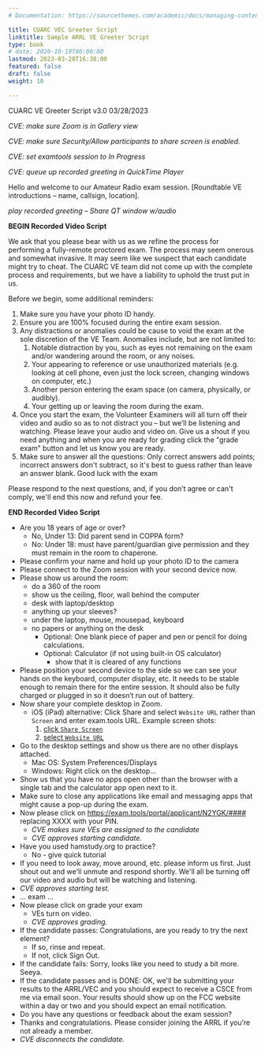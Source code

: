 ```yaml
---
# Documentation: https://sourcethemes.com/academic/docs/managing-content/

title: CUARC VEC Greeter Script
linktitle: Sample ARRL VE Greeter Script
type: book
# date: 2020-10-19T00:00:00
lastmod: 2023-03-28T16:38:00
featured: false
draft: false
weight: 10

---
```

CUARC VE Greeter Script
v3.0 03/28/2023


_CVE: make sure Zoom is in Gallery view_

_CVE: make sure Security/Allow participants to share screen is enabled._

_CVE: set examtools session to In Progress_

_CVE: queue up recorded greeting in QuickTime Player_

Hello and welcome to our Amateur Radio exam session. [Roundtable VE introductions – name, callsign, location].

_play recorded greeting – Share QT window w/audio_

**BEGIN Recorded Video Script**

We ask that you please bear with us as we refine the process for
performing a fully-remote proctored exam. The process may seem onerous
and somewhat invasive. It may seem like we suspect that each candidate
might try to cheat. The CUARC VE team did not come up with the
complete process and requirements, but we have a liability to uphold
the trust put in us.


Before we begin, some additional reminders:
1. Make sure you have your photo ID handy.
2. Ensure you are 100% focused during the entire exam session.
3. Any distractions or anomalies could be cause to void the exam at the sole discretion of the VE Team. Anomalies include, but are not limited to:
   1. Notable distraction by you, such as eyes not remaining on the exam and/or wandering around the room, or any noises.
   2. Your appearing to reference or use unauthorized materials (e.g. looking at cell phone, even just the lock screen, changing windows on computer, etc.)
   3. Another person entering the exam space (on camera, physically, or audibly).
   4. Your getting up or leaving the room during the exam.
4. Once you start the exam, the Volunteer Examiners will all turn off their video and audio so as to not distract you – but we’ll be listening and watching. Please leave your audio and video on. Give us a shout if you need anything and when you are ready for grading click the "grade exam" button and let us know you are ready.
5. Make sure to answer all the questions: Only correct answers add points; incorrect answers don't subtract, so it's best to guess rather than leave an answer blank. Good luck with the exam


Please respond to the next questions, and, if you don’t agree or can't comply, we'll end this now and refund your fee.

**END Recorded Video Script**

* Are you 18 years of age or over?
   * No, Under 13: Did parent send in COPPA form?
   * No: Under 18: must have parent/guardian give permission and they must remain in the room to chaperone.
* Please confirm your name and hold up your photo ID to the camera
* Please connect to the Zoom session with your second device now.
* Please show us around the room:
   * do a 360 of the room
   * show us the ceiling, floor, wall behind the computer
   * desk with laptop/desktop
   * anything up your sleeves?
   * under the laptop, mouse, mousepad, keyboard
   * no papers or anything on the desk
      * Optional: One blank piece of paper and pen or pencil for doing calculations.
      * Optional: Calculator (if not using built-in OS calculator)
         * show that it is cleared of any functions
* Please position your second device to the side so we can see your hands on the keyboard, computer display, etc. It needs to be stable enough to remain there for the entire session. It should also be fully charged or plugged in so it doesn’t run out of battery.
* Now share your complete desktop in Zoom.
  * iOS (iPad) alternative: Click Share and select  `Website URL` rather than `Screen` and enter exam.tools URL.
    Example screen shots:
    1. [click `Share Screen`](../images/iOS-zoom-share.png)
    2. [select `Website URL`](../images/iOS-zoom-website.jpeg)
* Go to the desktop settings and show us there are no other displays attached.
   * Mac OS: System Preferences/Displays
   * Windows: Right click on the desktop…
* Show us that you have no apps open other than the browser with a single tab and the calculator app open next to it.  
* Make sure to close any applications like email and messaging apps that might cause a pop-up during the exam.
* Now please click on https://exam.tools/portal/applicant/N2YGK/#### replacing XXXX with your PIN.
   * _CVE makes sure VEs are assigned to the candidate_
   * _CVE approves starting candidate._
* Have you used hamstudy.org to practice?
   * No - give quick tutorial
* If you need to look away, move around, etc. please inform us first. Just shout out and we'll unmute and respond shortly. We'll all be turning off our video and audio but will be watching and listening.
* _CVE approves starting test._
* … exam ...
* Now please click on grade your exam
   * VEs turn on video.
   * _CVE approves grading._
* If the candidate passes: Congratulations, are you ready to try the next element?
   * If so, rinse and repeat.
   * If not, click Sign Out.
* If the candidate fails: Sorry, looks like you need to study a bit more. Seeya.
* If the candidate passes and is DONE: OK, we'll be submitting your results to the ARRL/VEC and you should expect to receive a CSCE from me via email soon. Your results should show up on the FCC website within a day or two and you should expect an email notification.
* Do you have any questions or feedback about the exam session?
* Thanks and congratulations. Please consider joining the ARRL if you’re not already a member.
* _CVE disconnects the candidate._
